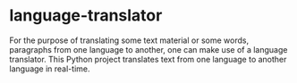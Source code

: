 # language-translator
 For the purpose of translating some text material or some words, paragraphs from one language to another, one can make use of a language translator.  This Python project translates text from one language to another language in real-time.

